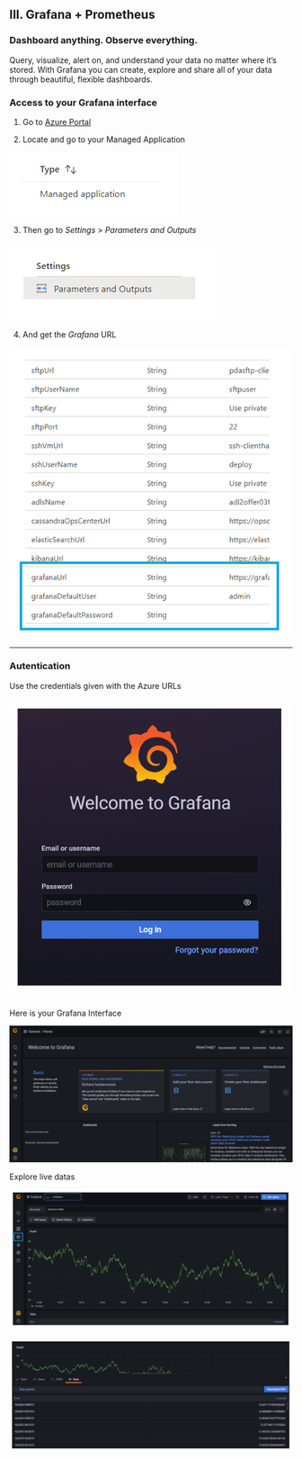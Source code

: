 ## III. Grafana + Prometheus

### Dashboard anything. Observe everything.
Query, visualize, alert on, and understand your data no matter where it’s stored. With Grafana you can create, explore and share all of your data through beautiful, flexible dashboards.

### Access to your Grafana interface

1. Go to [Azure Portal](https://portal.azure.com)

2. Locate and go to your Managed Application

![managed_app](imgs/managed_app.png "")

3. Then go to *Settings* > *Parameters and Outputs*

![managed_app_out](imgs/managed_app_out.png "")

4. And get the *Grafana* URL

![grafana_url](imgs/grafana_url.png "")

---

### Autentication

Use the credentials given with the Azure URLs

![grafana_login](imgs/grafana_login.png "")

Here is your Grafana Interface

![grafana_home](imgs/grafana_home.png "")

Explore live datas

![grafana_explorer](imgs/grafana_explorer.png "")

![grafana_datas](imgs/grafana_datas.png "")